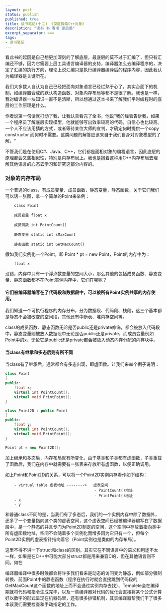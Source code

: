 ```yaml
---
layout: post
status: publish
published: true
title: 读书笔记(十二) 《深度探索C++对象》
description: "读书 书 看书 读后感"
excerpt_separator: ===
tags:
- 读书笔记
---
```



看此书的起因是自己想更加深刻的了解底层，最底层的莫不过于汇编了，但只有汇编还不够，因为它需要上层工具语言编译器的支持，编译器怎么去编译程序的，决定了汇编的执行方向，理论上说汇编只是执行编译器编译后的程序内容，因此我认为编译器是关键所在。

我们大多数人自认为自己已经把面向对象语言已经烂熟于心了，其实台面下的机制，如编译器合成的默认构造函数、对象内存布局等都不是很了解。我也是一样，我对编译器一块知识一直不是清晰，所以想通过这本书来了解我们平时编程时的底层的工作原理是什么。

作者说第一句话就打动了我，让我认真看完了全书，他说“我的经验告诉我，如果一个程序员了解底层实现模型，他就能够写出效率较高的代码，自信心也比较高。一个人不应该用猜的方式，或者等待某位大师的宣判，才确定何时提供一个copy constructor 而何时不需要。这类问题的解答应该来自于我们自身对对象模型的了解。“

不管我们是在使用C#、Java、C++，它们都是面相对象的编程语言，因此底层的原理都会又些相似性，特别是内存布局上。我也是抱着这种用C++内存布局去理解其他语言的心态去学习和研究这部分内容的。

### 对象的内存布局

一个普通的class，有成员变量、成员函数，静态变量，静态函数，关于它们我们可以话一张图，拿一个简单的Point来举例：

		class Point

		成员变量 float x

		成员函数 int PointCount()

		静态变量 static int sMaxCount

		静态函数 static int GetMaxCount()

假如我们实例化一个Point，即 Point * pt = new Point，Point的内存中为：

		float x

没错，内存中只有一个浮点数变量的空间大小，那么其他的包括成员函数、静态变量、静态函数都不在Point实例内存中，它们在哪呢？

#### 它们被编译器编写在了代码段和数据段中，可以被所有Point实例共享的内存使用。

我们知道一个可执行程序的内存分布，分为数据段、代码段、栈段，这三个基本都是静态不会被改变的空间段，其他还有中断表、堆内存空间等。

class的成员函数、静态函数无论是否public还是private修饰，都会被放入代码段中，静态变量则被放入数据段中无论是否public还是private，而成员变量例如Point中的x，无论它是public还是private都会被放入动态内存分配的内存块中。

#### 当class有继承和多态后则有所不同

当class有了继承后，通常都会有多态出现，即虚函数。让我们来举个例子说明：

``` c++
class Point
{
public:
	float x;
	virtual int PointCount();
	virtual void PrintPoint();
}

class Point2D : public Point
{
public:
	float y;
	virtual int PointCount();
	virtual void PrintPoint();
}

Point pt = new Point2D();
```

加上继承和多态后，内存布局就有所变化，由于基类和子类都有虚函数，子类重载了函数后，我们在内存中就需要有一张表来存放所有虚函数，以便正确调用。

如上Point和Point2D的关系，可以将一个Point2D实例内存看作如下结构：

		- virtual table 虚表地址 -------->   虚表空间
											- PointCount()地址
											- PrintPoint()地址
		- x
		- y

和普通class不同的是，当我们有了多态后，我们的一个实例内存中除了数据外，还多了一个变量指向这个类的虚表空间，这个虚表空间已经被编译器编写在了数据段中，是一个静态的并且专门为Point2D制定的空间，这个空间中存放着指向类中所有虚函数地址，空间不会随着多个实例化而增多因为它只有一个，但每个Point2D实例的虚表指针指向着它（Point实例也是类似的内存布局）。

这里不得不讲一下struct和class的区别，其实它在不同语言中的语义和用途不太一样，如果是在C++中可能大部分struct都是用来兼容C的，但在其他语言则不同。如在

编译器编译中很多时候都会将许多我们看来是动态的访问变为静态，例如部分强制转换、前面Point中的静态函数（程序在执行时就会直接跳到代码段的GetMaxCount这个函数的地址上而不会通过实例内存去找）、Templete会在编译期就将代码和指令生成完毕，以及一些编译器对代码的优化会直接将某个公式计算好以数字的形式呈现在机器码里，还有很多排错机制，其实编译器帮我们干了很多本该我们需要检查和手动指定的工作。









